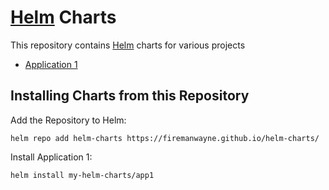 # [Helm](https://helm.sh) Charts

This repository contains [Helm](https://helm.sh) charts for various projects

* [Application 1](charts/app1/)

## Installing Charts from this Repository

Add the Repository to Helm:

    helm repo add helm-charts https://firemanwayne.github.io/helm-charts/

Install Application 1:

    helm install my-helm-charts/app1
